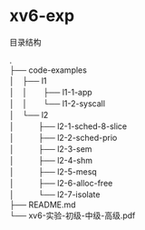 # xv6-exp



目录结构

.  
├── code-examples  
│　├── l1  
│　│　　├── l1-1-app  
│　│　　└── l1-2-syscall  
│　└── l2  
│　　　├── l2-1-sched-8-slice  
│　　　├── l2-2-sched-prio  
│　　　├── l2-3-sem  
│　　　├── l2-4-shm  
│　　　├── l2-5-mesq  
│　　　├── l2-6-alloc-free  
│　　　└── l2-7-isolate  
├── README.md  
└── xv6-实验-初级-中级-高级.pdf   





